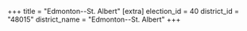 +++
title = "Edmonton--St. Albert"
[extra]
election_id = 40
district_id = "48015"
district_name = "Edmonton--St. Albert"
+++

